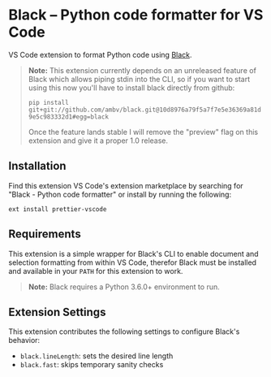 # Black – Python code formatter for VS Code

VS Code extension to format Python code using [Black](https://github.com/ambv/black).

> **Note:** This extension currently depends on an unreleased feature of Black which allows piping stdin into the CLI, so if you want to start using this now you'll have to install black directly from github:
>
> `pip install git+git://github.com/ambv/black.git@10d8976a79f5a7f7e5e36369a81d9e5c983332d1#egg=black`
> 
> Once the feature lands stable I will remove the "preview" flag on this extension and give it a proper 1.0 release.


## Installation

Find this extension VS Code's extension marketplace by searching for "Black - Python code formatter" or install by running the following:

```
ext install prettier-vscode
```


## Requirements

This extension is a simple wrapper for Black's CLI to enable document and selection formatting from within VS Code, therefor Black must be installed and available in your `PATH` for this extension to work.

> **Note:** Black requires a Python 3.6.0+ environment to run.


## Extension Settings

This extension contributes the following settings to configure Black's behavior:

* `black.lineLength`: sets the desired line length
* `black.fast`: skips temporary sanity checks
